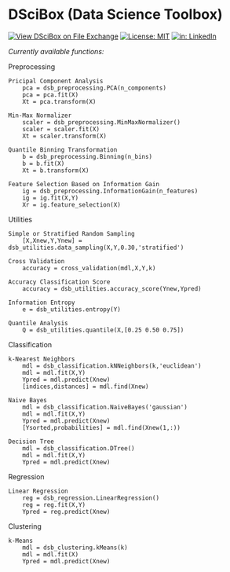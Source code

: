 # DSciBox (Data Science Toolbox)

[![View DSciBox on File Exchange](https://www.mathworks.com/matlabcentral/images/matlab-file-exchange.svg)](https://www.mathworks.com/matlabcentral/fileexchange/77067-dscibox)
[![License: MIT](https://img.shields.io/badge/License-MIT-yellow.svg)](https://github.com/ferreirad08/DSciBox/blob/master/LICENSE)
[![in: LinkedIn](https://img.shields.io/badge/LinkedIn-%230077B5.svg?&logo=linkedin&logoColor=white)](https://www.linkedin.com/in/david-f-3a918ba5)

*Currently available functions:*

Preprocessing
        
    Pricipal Component Analysis
        pca = dsb_preprocessing.PCA(n_components)
        pca = pca.fit(X)
        Xt = pca.transform(X)
    
    Min-Max Normalizer
        scaler = dsb_preprocessing.MinMaxNormalizer()
        scaler = scaler.fit(X)
        Xt = scaler.transform(X)
    
    Quantile Binning Transformation
        b = dsb_preprocessing.Binning(n_bins)
        b = b.fit(X)
        Xt = b.transform(X)
    
    Feature Selection Based on Information Gain
        ig = dsb_preprocessing.InformationGain(n_features)
        ig = ig.fit(X,Y)
        Xr = ig.feature_selection(X)

Utilities

    Simple or Stratified Random Sampling
        [X,Xnew,Y,Ynew] = dsb_utilities.data_sampling(X,Y,0.30,'stratified')
    
    Cross Validation
        accuracy = cross_validation(mdl,X,Y,k)

    Accuracy Classification Score
        accuracy = dsb_utilities.accuracy_score(Ynew,Ypred)

    Information Entropy
        e = dsb_utilities.entropy(Y)

    Quantile Analysis
        Q = dsb_utilities.quantile(X,[0.25 0.50 0.75])
        
Classification

    k-Nearest Neighbors
        mdl = dsb_classification.kNNeighbors(k,'euclidean')
        mdl = mdl.fit(X,Y)
        Ypred = mdl.predict(Xnew)
        [indices,distances] = mdl.find(Xnew)

    Naive Bayes
        mdl = dsb_classification.NaiveBayes('gaussian')
        mdl = mdl.fit(X,Y)
        Ypred = mdl.predict(Xnew)
        [Ysorted,probabilities] = mdl.find(Xnew(1,:))

    Decision Tree
        mdl = dsb_classification.DTree()
        mdl = mdl.fit(X,Y)
        Ypred = mdl.predict(Xnew)

Regression

    Linear Regression
        reg = dsb_regression.LinearRegression()
        reg = reg.fit(X,Y)
        Ypred = reg.predict(Xnew)
        
Clustering

    k-Means
        mdl = dsb_clustering.kMeans(k)
        mdl = mdl.fit(X)
        Ypred = mdl.predict(Xnew)
